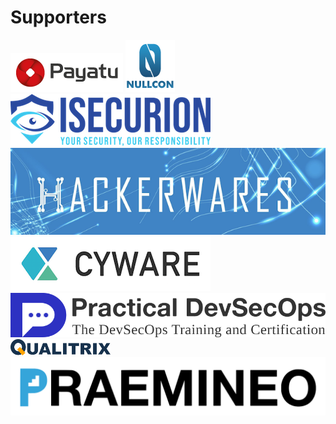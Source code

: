 # Supporters

[![](.gitbook/assets/payatu_logo.png)](https://payatu.com/) [![](.gitbook/assets/nullcon.png)](https://nullcon.net/) [![](.gitbook/assets/isecurion.png)](https://isecurion.com/) [![](.gitbook/assets/hackerwares.png)](http://hackerwares.in/)[![](.gitbook/assets/cyware.png)](https://cyware.com/)
[![Practical DevSecOps Logo](.gitbook/assets/practical-devsecops-logo.png)](https://www.practical-devsecops.com/)
[![](.gitbook/assets/qualitrix-high-logo.png)](https://qualitrix.com/)[![](.gitbook/assets/praemineo.png)](https://praemineo.com)
